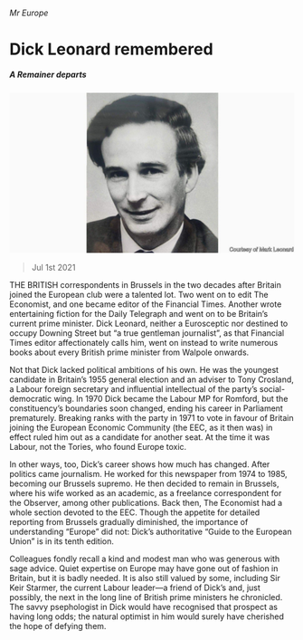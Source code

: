 ###### Mr Europe

# Dick Leonard remembered 

##### A Remainer departs 

![image](images/20210703_EUP501.jpg) 

> Jul 1st 2021 

THE BRITISH correspondents in Brussels in the two decades after Britain joined the European club were a talented lot. Two went on to edit The Economist, and one became editor of the Financial Times. Another wrote entertaining fiction for the Daily Telegraph and went on to be Britain’s current prime minister. Dick Leonard, neither a Eurosceptic nor destined to occupy Downing Street but “a true gentleman journalist”, as that Financial Times editor affectionately calls him, went on instead to write numerous books about every British prime minister from Walpole onwards.

Not that Dick lacked political ambitions of his own. He was the youngest candidate in Britain’s 1955 general election and an adviser to Tony Crosland, a Labour foreign secretary and influential intellectual of the party’s social-democratic wing. In 1970 Dick became the Labour MP for Romford, but the constituency’s boundaries soon changed, ending his career in Parliament prematurely. Breaking ranks with the party in 1971 to vote in favour of Britain joining the European Economic Community (the EEC, as it then was) in effect ruled him out as a candidate for another seat. At the time it was Labour, not the Tories, who found Europe toxic.


In other ways, too, Dick’s career shows how much has changed. After politics came journalism. He worked for this newspaper from 1974 to 1985, becoming our Brussels supremo. He then decided to remain in Brussels, where his wife worked as an academic, as a freelance correspondent for the Observer, among other publications. Back then, The Economist had a whole section devoted to the EEC. Though the appetite for detailed reporting from Brussels gradually diminished, the importance of understanding “Europe” did not: Dick’s authoritative “Guide to the European Union” is in its tenth edition.

Colleagues fondly recall a kind and modest man who was generous with sage advice. Quiet expertise on Europe may have gone out of fashion in Britain, but it is badly needed. It is also still valued by some, including Sir Keir Starmer, the current Labour leader—a friend of Dick’s and, just possibly, the next in the long line of British prime ministers he chronicled. The savvy psephologist in Dick would have recognised that prospect as having long odds; the natural optimist in him would surely have cherished the hope of defying them.

